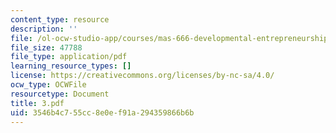 ```yaml
---
content_type: resource
description: ''
file: /ol-ocw-studio-app/courses/mas-666-developmental-entrepreneurship-fall-2003/3546b4c755cc8e0ef91a294359866b6b_3.pdf
file_size: 47788
file_type: application/pdf
learning_resource_types: []
license: https://creativecommons.org/licenses/by-nc-sa/4.0/
ocw_type: OCWFile
resourcetype: Document
title: 3.pdf
uid: 3546b4c7-55cc-8e0e-f91a-294359866b6b
---
```

